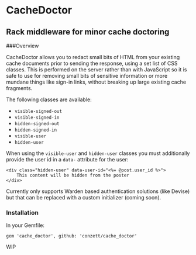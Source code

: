 # CacheDoctor
## Rack middleware for minor cache doctoring

###Overview

CacheDoctor allows you to redact small bits of HTML from your existing cache
 documents prior to sending the response, using a set list of CSS classes.
 This is performed on the server rather than with JavaScript so it is safe to
  use for removing small bits of sensitive information or more mundane things
   like sign-in links, without breaking up large existing cache fragments.

The following classes are available:
- `visible-signed-out`
- `visible-signed-in`
- `hidden-signed-out`
- `hidden-signed-in`
- `visible-user`
- `hidden-user`

When using the `visible-user` and `hidden-user` classes you must additionally
 provide the user id in a `data-` attribute for the user:

    <div class="hidden-user" data-user-id="<%= @post.user_id %>">
        This content will be hidden from the poster
    </div>

Currently only supports Warden based authentication solutions (like Devise) but
that can be replaced with a custom initializer (coming soon).

### Installation

In your Gemfile:

`gem 'cache_doctor', github: 'conzett/cache_doctor'`

WIP
